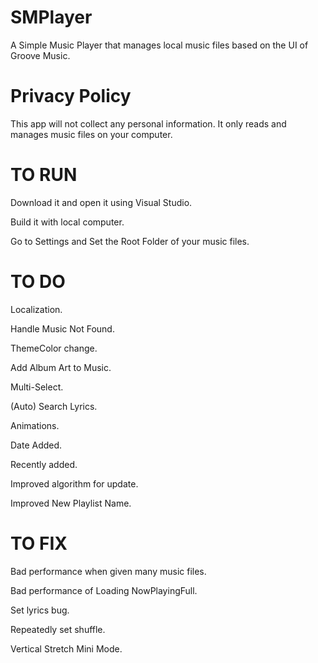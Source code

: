 # SMPlayer
A Simple Music Player that manages local music files based on the UI of Groove Music.

# Privacy Policy
This app will not collect any personal information. It only reads and manages music files on your computer.

# TO RUN
Download it and open it using Visual Studio.

Build it with local computer.

Go to Settings and Set the Root Folder of your music files.

# TO DO
Localization.

Handle Music Not Found.

ThemeColor change.

Add Album Art to Music.

Multi-Select.

(Auto) Search Lyrics.

Animations.

Date Added.

Recently added.

Improved algorithm for update.

Improved New Playlist Name.

# TO FIX
Bad performance when given many music files.

Bad performance of Loading NowPlayingFull.

Set lyrics bug.

Repeatedly set shuffle.

Vertical Stretch Mini Mode.